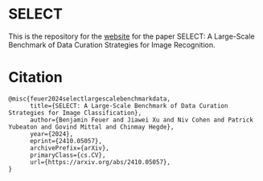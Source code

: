 # SELECT

This is the repository for the [website](https://nyu-dice-lab.github.io/SELECT/) for the paper SELECT: A Large-Scale Benchmark of Data Curation Strategies for Image Recognition.

# Citation

```
@misc{feuer2024selectlargescalebenchmarkdata,
      title={SELECT: A Large-Scale Benchmark of Data Curation Strategies for Image Classification}, 
      author={Benjamin Feuer and Jiawei Xu and Niv Cohen and Patrick Yubeaton and Govind Mittal and Chinmay Hegde},
      year={2024},
      eprint={2410.05057},
      archivePrefix={arXiv},
      primaryClass={cs.CV},
      url={https://arxiv.org/abs/2410.05057}, 
}
```
